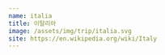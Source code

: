 ```yaml
---
name: italia
title: 이탈리아
image: /assets/img/trip/italia.svg
site: https://en.wikipedia.org/wiki/Italy
---
```

